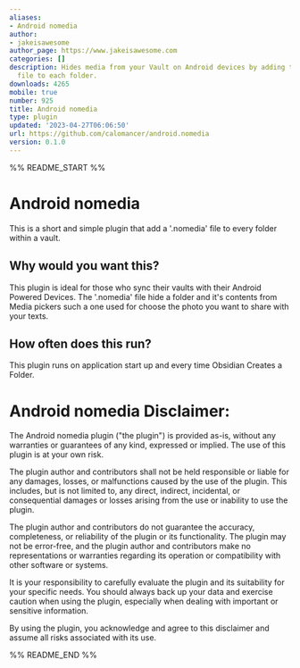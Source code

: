 ```yaml
---
aliases:
- Android nomedia
author:
- jakeisawesome
author_page: https://www.jakeisawesome.com
categories: []
description: Hides media from your Vault on Android devices by adding the 'nomedia'
  file to each folder.
downloads: 4265
mobile: true
number: 925
title: Android nomedia
type: plugin
updated: '2023-04-27T06:06:50'
url: https://github.com/calomancer/android.nomedia
version: 0.1.0
---
```


%% README_START %%

# Android nomedia
This is a short and simple plugin that add a '.nomedia' file to every folder within a vault.

## Why would you want this?
This plugin is ideal for those who sync their vaults with their Android Powered Devices. The '.nomedia' file hide a folder and it's contents from Media pickers such a one used for choose the photo you want to share with your texts. 

## How often does this run?
This plugin runs on application start up and every time Obsidian Creates a Folder.

# Android nomedia Disclaimer:

The Android nomedia plugin ("the plugin") is provided as-is, without any warranties or guarantees of any kind, expressed or implied. The use of this plugin is at your own risk.

The plugin author and contributors shall not be held responsible or liable for any damages, losses, or malfunctions caused by the use of the plugin. This includes, but is not limited to, any direct, indirect, incidental, or consequential damages or losses arising from the use or inability to use the plugin.

The plugin author and contributors do not guarantee the accuracy, completeness, or reliability of the plugin or its functionality. The plugin may not be error-free, and the plugin author and contributors make no representations or warranties regarding its operation or compatibility with other software or systems.

It is your responsibility to carefully evaluate the plugin and its suitability for your specific needs. You should always back up your data and exercise caution when using the plugin, especially when dealing with important or sensitive information.

By using the plugin, you acknowledge and agree to this disclaimer and assume all risks associated with its use.


%% README_END %%